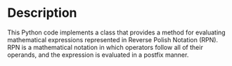 # Description

This Python code implements a class that provides a method for evaluating mathematical expressions represented in Reverse Polish Notation (RPN). RPN is a mathematical notation in which operators follow all of their operands, and the expression is evaluated in a postfix manner.
